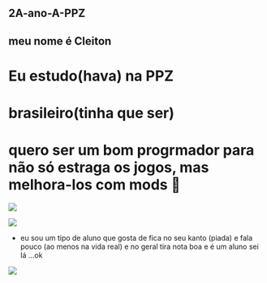 ## 2A-ano-A-PPZ ##

## meu nome é Cleiton ##
# Eu estudo(hava) na PPZ
# brasileiro(tinha que ser)
# quero ser um bom progrmador para não só estraga os jogos, mas melhora-los com mods 🙂

![](https://media1.tenor.com/m/q7ekHSPaHuoAAAAd/brabo-apenas.gif)

![](https://media1.tenor.com/m/vXq7mkGrowAAAAAd/kitty-minecraft.gif)

- eu sou um tipo de aluno que gosta de fica no seu kanto (piada) e fala pouco (ao menos na vida real) e no geral tira nota boa e é um aluno sei lá ...ok

![](https://tenor.com/pt-BR/view/roblox-woman-girl-gif-6327088205177015702)
